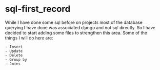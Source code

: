 # sql-first_record
While I have done some sql before on projects most of the
database querying I have done was associated django and not sql directly.
So I have decided to start adding some files to strengthen this area.
Some of the things I will do here are:

```
- Insert
- Update
- Delete
- Group by
- Joins
```
